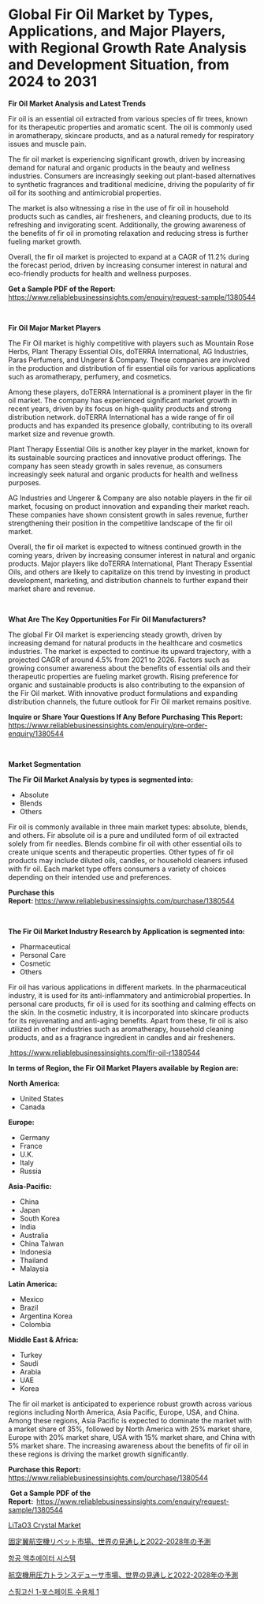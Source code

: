 <p><h1>Global Fir Oil Market by Types, Applications, and Major Players, with Regional Growth Rate Analysis and Development Situation, from 2024 to 2031</h1></p><p><strong>Fir Oil Market Analysis and Latest Trends</strong></p>
<p><p>Fir oil is an essential oil extracted from various species of fir trees, known for its therapeutic properties and aromatic scent. The oil is commonly used in aromatherapy, skincare products, and as a natural remedy for respiratory issues and muscle pain.</p><p>The fir oil market is experiencing significant growth, driven by increasing demand for natural and organic products in the beauty and wellness industries. Consumers are increasingly seeking out plant-based alternatives to synthetic fragrances and traditional medicine, driving the popularity of fir oil for its soothing and antimicrobial properties.</p><p>The market is also witnessing a rise in the use of fir oil in household products such as candles, air fresheners, and cleaning products, due to its refreshing and invigorating scent. Additionally, the growing awareness of the benefits of fir oil in promoting relaxation and reducing stress is further fueling market growth.</p><p>Overall, the fir oil market is projected to expand at a CAGR of 11.2% during the forecast period, driven by increasing consumer interest in natural and eco-friendly products for health and wellness purposes.</p></p>
<p><strong>Get a Sample PDF of the Report:&nbsp;</strong> <a href="https://www.reliablebusinessinsights.com/enquiry/request-sample/1380544">https://www.reliablebusinessinsights.com/enquiry/request-sample/1380544</a></p>
<p>&nbsp;</p>
<p><strong>Fir Oil Major Market Players</strong></p>
<p><p>The Fir Oil market is highly competitive with players such as Mountain Rose Herbs, Plant Therapy Essential Oils, doTERRA International, AG Industries, Paras Perfumers, and Ungerer & Company. These companies are involved in the production and distribution of fir essential oils for various applications such as aromatherapy, perfumery, and cosmetics.</p><p>Among these players, doTERRA International is a prominent player in the fir oil market. The company has experienced significant market growth in recent years, driven by its focus on high-quality products and strong distribution network. doTERRA International has a wide range of fir oil products and has expanded its presence globally, contributing to its overall market size and revenue growth.</p><p>Plant Therapy Essential Oils is another key player in the market, known for its sustainable sourcing practices and innovative product offerings. The company has seen steady growth in sales revenue, as consumers increasingly seek natural and organic products for health and wellness purposes.</p><p>AG Industries and Ungerer & Company are also notable players in the fir oil market, focusing on product innovation and expanding their market reach. These companies have shown consistent growth in sales revenue, further strengthening their position in the competitive landscape of the fir oil market.</p><p>Overall, the fir oil market is expected to witness continued growth in the coming years, driven by increasing consumer interest in natural and organic products. Major players like doTERRA International, Plant Therapy Essential Oils, and others are likely to capitalize on this trend by investing in product development, marketing, and distribution channels to further expand their market share and revenue.</p></p>
<p>&nbsp;</p>
<p><strong>What Are The Key Opportunities For Fir Oil Manufacturers?</strong></p>
<p><p>The global Fir Oil market is experiencing steady growth, driven by increasing demand for natural products in the healthcare and cosmetics industries. The market is expected to continue its upward trajectory, with a projected CAGR of around 4.5% from 2021 to 2026. Factors such as growing consumer awareness about the benefits of essential oils and their therapeutic properties are fueling market growth. Rising preference for organic and sustainable products is also contributing to the expansion of the Fir Oil market. With innovative product formulations and expanding distribution channels, the future outlook for Fir Oil market remains positive.</p></p>
<p><strong>Inquire or Share Your Questions If Any Before Purchasing This Report:</strong> <a href="https://www.reliablebusinessinsights.com/enquiry/pre-order-enquiry/1380544">https://www.reliablebusinessinsights.com/enquiry/pre-order-enquiry/1380544</a></p>
<p>&nbsp;</p>
<p><strong>Market Segmentation</strong></p>
<p><strong>The Fir Oil Market Analysis by types is segmented into:</strong></p>
<p><ul><li>Absolute</li><li>Blends</li><li>Others</li></ul></p>
<p><p>Fir oil is commonly available in three main market types: absolute, blends, and others. Fir absolute oil is a pure and undiluted form of oil extracted solely from fir needles. Blends combine fir oil with other essential oils to create unique scents and therapeutic properties. Other types of fir oil products may include diluted oils, candles, or household cleaners infused with fir oil. Each market type offers consumers a variety of choices depending on their intended use and preferences.</p></p>
<p><strong>Purchase this Report:&nbsp;</strong><a href="https://www.reliablebusinessinsights.com/purchase/1380544">https://www.reliablebusinessinsights.com/purchase/1380544</a></p>
<p>&nbsp;</p>
<p><strong>The Fir Oil Market Industry Research by Application is segmented into:</strong></p>
<p><ul><li>Pharmaceutical</li><li>Personal Care</li><li>Cosmetic</li><li>Others</li></ul></p>
<p><p>Fir oil has various applications in different markets. In the pharmaceutical industry, it is used for its anti-inflammatory and antimicrobial properties. In personal care products, fir oil is used for its soothing and calming effects on the skin. In the cosmetic industry, it is incorporated into skincare products for its rejuvenating and anti-aging benefits. Apart from these, fir oil is also utilized in other industries such as aromatherapy, household cleaning products, and as a fragrance ingredient in candles and air fresheners.</p></p>
<p><a href="https://www.reliablebusinessinsights.com/fir-oil-r1380544">&nbsp;https://www.reliablebusinessinsights.com/fir-oil-r1380544</a></p>
<p><strong>In terms of Region, the Fir Oil Market Players available by Region are:</strong></p>
<p>
    <p> <strong> North America: </strong>
        <ul>
            <li>United States</li>
            <li>Canada</li>
        </ul>
        </p> 
    <p> <strong> Europe: </strong>
        <ul>
            <li>Germany</li>
            <li>France</li>
            <li>U.K.</li>
            <li>Italy</li>
            <li>Russia</li>
        </ul>
        </p> 
    <p> <strong> Asia-Pacific: </strong>
        <ul>
            <li>China</li>
            <li>Japan</li>
            <li>South Korea</li>
            <li>India</li>
            <li>Australia</li>
            <li>China Taiwan</li>
            <li>Indonesia</li>
            <li>Thailand</li>
            <li>Malaysia</li>
        </ul>
        </p> 
    <p> <strong> Latin America: </strong>
        <ul>
            <li>Mexico</li>
            <li>Brazil</li>
            <li>Argentina Korea</li>
            <li>Colombia</li>
        </ul>
        </p> 
    <p> <strong> Middle East & Africa: </strong>
        <ul>
            <li>Turkey</li>
            <li>Saudi</li>
            <li>Arabia</li>
            <li>UAE</li>
            <li>Korea</li>
        </ul>
    </p>
    </p>
<p><p>The fir oil market is anticipated to experience robust growth across various regions including North America, Asia Pacific, Europe, USA, and China. Among these regions, Asia Pacific is expected to dominate the market with a market share of 35%, followed by North America with 25% market share, Europe with 20% market share, USA with 15% market share, and China with 5% market share. The increasing awareness about the benefits of fir oil in these regions is driving the market growth significantly.</p></p>
<p><strong>Purchase this Report: </strong><a href="https://www.reliablebusinessinsights.com/purchase/1380544">https://www.reliablebusinessinsights.com/purchase/1380544</a></p>
<p>&nbsp;<strong>Get a Sample PDF of the Report:&nbsp;&nbsp;</strong><a href="https://www.reliablebusinessinsights.com/enquiry/request-sample/1380544">https://www.reliablebusinessinsights.com/enquiry/request-sample/1380544</a></p>
<p><strong></strong></p>
<p><p><a href="https://github.com/luckyshygirl/Market-Research-Report-List-5/blob/main/litao3-crystal-market.md">LiTaO3 Crystal Market</a></p><p><a href="https://medium.com/@graham1dianne/%E5%9B%BA%E5%AE%9A%E7%BF%BC%E8%88%AA%E7%A9%BA%E6%A9%9F%E3%83%AA%E3%83%99%E3%83%83%E3%83%88%E5%B8%82%E5%A0%B4%E3%81%AE%E8%A6%8B%E9%80%9A%E3%81%97%E3%81%A82022%E5%B9%B4%E3%81%8B%E3%82%892028%E5%B9%B4%E3%81%BE%E3%81%A7%E3%81%AE%E4%BA%88%E6%B8%AC-2024%E5%B9%B4%E3%81%8B%E3%82%892031%E5%B9%B4%E3%81%AEcagr%E3%81%8C-%E3%81%A7%E6%8B%A1%E5%A4%A7%E3%81%99%E3%82%8B%E5%B8%82%E5%A0%B4%E8%A6%8F%E6%A8%A1%E3%81%AB%E9%96%A2%E3%81%99%E3%82%8B%E6%B4%9E%E5%AF%9F-fd14ef9e2741">固定翼航空機リベット市場、世界の見通しと2022-2028年の予測</a></p><p><a href="https://medium.com/@jennyflatoue92024/%EA%B8%80%EB%A1%9C%EB%B2%8C-%ED%95%AD%EA%B3%B5-%EC%95%A1%EC%B6%94%EC%97%90%EC%9D%B4%ED%84%B0-%EC%8B%9C%EC%8A%A4%ED%85%9C-%EC%8B%9C%EC%9E%A5%EC%9D%98-%EC%A0%9C%ED%92%88-%EC%9C%A0%ED%98%95-%EC%9D%91%EC%9A%A9-%EB%B6%84%EC%95%BC-%EC%A7%80%EC%97%AD-%EB%B0%8F-%EA%B8%B0%EC%97%85-%EC%82%B0%EC%97%85-%EC%84%B8%EA%B7%B8%EB%A8%BC%ED%8A%B8-%EC%A0%84%EB%A7%9D-%EC%8B%9C%EC%9E%A5-%ED%8F%89%EA%B0%80-%EA%B2%BD%EC%9F%81-%EC%83%81%ED%99%A9-%ED%8A%B8%EB%A0%8C%EB%93%9C-%EB%B0%8F-%EC%98%88%EC%B8%A1-2024-2031-523953e484ac">항공 액추에이터 시스템</a></p><p><a href="https://medium.com/@graham1dianne/%E8%88%AA%E7%A9%BA%E6%A9%9F%E7%94%A8%E5%9C%A7%E5%8A%9B%E3%83%88%E3%83%A9%E3%83%B3%E3%82%B9%E3%83%87%E3%83%A5%E3%83%BC%E3%82%B5%E3%83%BC%E5%B8%82%E5%A0%B4-2022%E5%B9%B4%E3%81%8B%E3%82%892028%E5%B9%B4%E3%81%AE%E4%B8%96%E7%95%8C%E5%B1%95%E6%9C%9B%E3%81%A8%E4%BA%88%E6%B8%AC-2024%E5%B9%B4%E3%81%8B%E3%82%892031%E5%B9%B4%E3%81%BE%E3%81%A7%E3%81%AE%E6%96%B0%E8%88%88%E3%83%88%E3%83%AC%E3%83%B3%E3%83%89%E3%81%A8%E5%B0%86%E6%9D%A5%E3%81%AE%E5%B1%95%E6%9C%9B-a9808ca785e9">航空機用圧力トランスデューサ市場、世界の見通しと2022-2028年の予測</a></p><p><a href="https://medium.com/@jennyflatoue92024/%EA%B8%80%EB%A1%9C%EB%B2%8C-%EC%8A%A4%ED%95%91%EA%B3%A0%EC%8B%A0-1-%EC%9D%B8%EC%82%B0%ED%99%94%EB%AC%BC-%EC%88%98%EC%9A%A9%EC%B2%B4-1-%EC%8B%9C%EC%9E%A5-%EA%B7%9C%EB%AA%A8%EB%8A%94-%EC%97%B0%ED%8F%89%EA%B7%A0-%EC%84%B1%EC%9E%A5%EB%A5%A0%EC%9D%B4-%EC%97%90-%EC%9D%B4%EB%A5%BC-%EA%B2%83%EC%9C%BC%EB%A1%9C-%EC%98%88%EC%83%81%EB%90%98%EB%A9%B0-%EC%9D%B4-%EB%B3%B4%EA%B3%A0%EC%84%9C%EB%8A%94-2024%EB%85%84%EB%B6%80%ED%84%B0-2031%EB%85%84%EA%B9%8C%EC%A7%80%EC%9D%98-%EC%8B%9C%EC%9E%A5-%EC%84%B1%EC%9E%A5-%ED%8A%B8%EB%A0%8C%EB%93%9C-%EA%B8%B0%ED%9A%8C-%EB%B0%8F-%EC%98%88%EC%B8%A1%EC%9D%84-37e8d2ddcada">스핑고신 1-포스페이트 수용체 1</a></p></p>